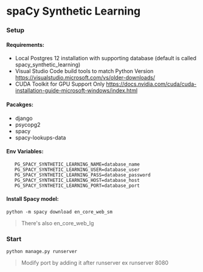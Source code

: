 # spaCy Synthetic Learning

### Setup

#### Requirements:
- Local Postgres 12 installation with supporting database (default is called spacy_synthetic_learning)
- Visual Studio Code build tools to match Python Version https://visualstudio.microsoft.com/vs/older-downloads/
- CUDA Toolkit for GPU Support Only https://docs.nvidia.com/cuda/cuda-installation-guide-microsoft-windows/index.html
#### Pacakges:
- django
- psycopg2
- spacy
- spacy-lookups-data

#### Env Variables:
``````
   PG_SPACY_SYNTHETIC_LEARNING_NAME=database_name
   PG_SPACY_SYNTHETIC_LEARNING_USER=database_user
   PG_SPACY_SYNTHETIC_LEARNING_PASS=database_password
   PG_SPACY_SYNTHETIC_LEARNING_HOST=database_host
   PG_SPACY_SYNTHETIC_LEARNING_PORT=database_port
``````

#### Install Spacy model:
`` python -m spacy download en_core_web_sm ``
> There's also en_core_web_lg 
   
### Start

`` python manage.py runserver ``
> Modify port by adding it after runserver ex runserver 8080


